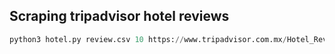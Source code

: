 ## Scraping tripadvisor hotel reviews

```python
python3 hotel.py review.csv 10 https://www.tripadvisor.com.mx/Hotel_Review-g616319-d1790979-Reviews-Las_Nubes_De_Holbox-Holbox_Island_Yucatan_Peninsula.html
```
